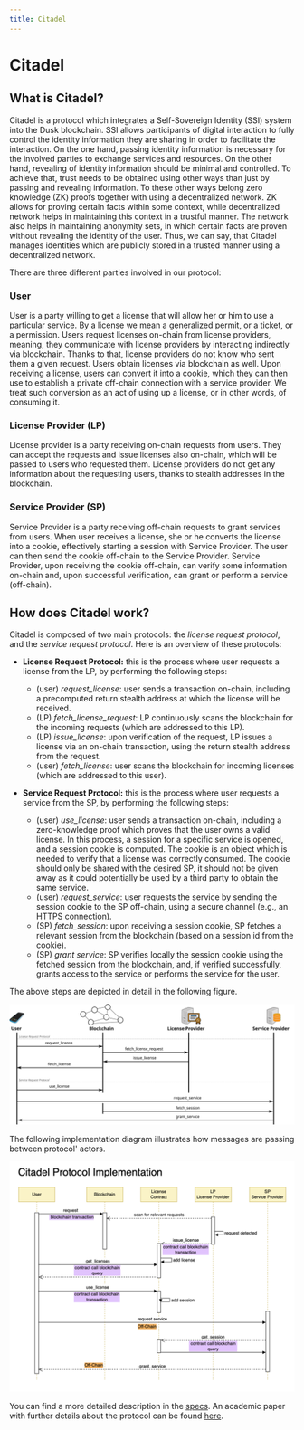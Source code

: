 ```yaml
---
title: Citadel
---
```


# Citadel

## What is Citadel?

Citadel is a protocol which integrates a Self-Sovereign Identity (SSI) system into the Dusk blockchain.
SSI allows participants of digital interaction to fully control the identity information they are sharing
in order to facilitate the interaction. On the one hand, passing identity information is necessary
for the involved parties to exchange services and resources. On the other hand, revealing of
identity information should be minimal and controlled. To achieve that, trust needs to be obtained
using other ways than just by passing and revealing information. To these other ways belong
zero knowledge (ZK) proofs together with using a decentralized network.
ZK allows for proving certain facts within some context, while decentralized network helps
in maintaining this context in a trustful manner. The network also helps in maintaining
anonymity sets, in which certain facts are proven without revealing the identity of the user.
Thus, we can say, that Citadel manages identities which are publicly stored in a trusted manner using a decentralized network.

There are three different parties involved in our protocol:

### User
User is a party willing to get a license that will allow her or him to use a particular service. 
By a license we mean a generalized permit, or a ticket, or a permission.
Users request licenses on-chain from license providers, meaning, they communicate with
license providers by interacting indirectly via blockchain. Thanks to that, license providers do not know who
sent them a given request. Users obtain licenses via blockchain as well.
Upon receiving a license, users can convert it into a cookie, which they can
then use to establish a private off-chain connection with a service provider.
We treat such conversion as an act of using up a license, or in other words, of consuming it.

### License Provider (LP)
License provider is a party receiving on-chain requests from users. 
They can accept the requests and issue licenses also on-chain, which will be passed to users who requested them.
License providers do not get any information about the requesting users, thanks to stealth addresses
in the blockchain.

### Service Provider (SP)
Service Provider is a party receiving off-chain requests to grant services from users. 
When user receives a license, she or he converts the license into a cookie, effectively
starting a session with Service Provider. The user can then send the cookie off-chain
to the Service Provider. Service Provider, upon receiving the cookie off-chain, can verify some information
on-chain and, upon successful verification, can grant or perform a service (off-chain).

## How does Citadel work?

Citadel is composed of two main protocols: the *license request protocol*, and the *service request protocol*. Here is an overview of these protocols:

- **License Request Protocol:** this is the process where user requests a license from the LP, by performing the following steps:
    - (user) *request_license*: user sends a transaction on-chain, including a precomputed return stealth address at which the license will be received.
    - (LP) *fetch_license_request*: LP continuously scans the blockchain for the incoming requests (which are addressed to this LP).
    - (LP) *issue_license*: upon verification of the request, LP issues a license via an on-chain transaction, using the return stealth address from the request.
    - (user) *fetch_license*: user scans the blockchain for incoming licenses (which are addressed to this user).

- **Service Request Protocol:** this is the process where user requests a service from the SP, by performing the following steps:
    - (user) *use_license*: user sends a transaction on-chain, including a zero-knowledge proof which proves that the user owns a valid license. In this process, a session for a specific service is opened, and a session cookie is computed. The cookie is an object which is needed to verify that a license was correctly consumed. The cookie should only be shared with the desired SP, it should not be given away as it could potentially be used by a third party to obtain the same service.
    - (user) *request_service*: user requests the service by sending the session cookie to the SP off-chain, using a secure channel (e.g., an HTTPS connection).
    - (SP) *fetch_session*: upon receiving a session cookie, SP fetches a relevant session from the blockchain (based on a session id from the cookie).
    - (SP) *grant service*: SP verifies locally the session cookie using the fetched session from the blockchain, and, if verified successfully, grants access to the service or performs the service for the user.

The above steps are depicted in detail in the following figure.


![Citadel protocol](../../../assets/protocol_citadel.svg)

The following implementation diagram illustrates how messages are passing between protocol' actors.

![Citadel implementation](../../../assets/implementation_citadel.png)

You can find a more detailed description in the [specs](https://github.com/dusk-network/citadel-docs/blob/main/specs/main.pdf).
An academic paper with further details about the protocol can be found [here](https://arxiv.org/pdf/2301.09378.pdf).

